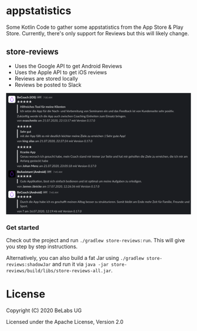 # appstatistics

Some Kotlin Code to gather some appstatistics from the App Store & Play Store. Currently, there's only support for Reviews but this will likely change.

## store-reviews

- Uses the Google API to get Android Reviews
- Uses the Apple API to get iOS reviews
- Reviews are stored locally
- Reviews be posted to Slack

![store-reviews.png](store-reviews.png)

### Get started

Check out the project and run `./gradlew store-reviews:run`. This will give you step by step instructions.

Alternatively, you can also build a fat Jar using `./gradlew store-reviews:shadowJar` and run it via `java -jar store-reviews/build/libs/store-reviews-all.jar`.

# License

Copyright (C) 2020 BeLabs UG

Licensed under the Apache License, Version 2.0
